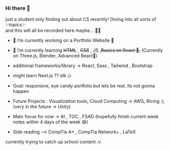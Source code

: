 ### Hi there 👋

just a student only finding out about CS recently! 
Diving into all sorts of ✨topics✨
<br>
and this will all be recorded here maybe... 😵‍💫


- 🔭 I’m currently working on a Portfolio Website 🔧
- 🌱 I’m currently learning  ~~HTML~~ , ~~CSS~~ , JS  ,~~Basics on React 🥳,~~ (Currently on Three.js, Blender, Advanced React🤔)
- additional frameworks/library -> React, Sass , Tailwind , Bootstrap
- might learn Next.js ?? idk 🤐

 
- Goal: responsive, eye candy portfolio but lets be real, its not gonna happen
- Future Projects : Visualization tools, Cloud Computing -> AWS, Ricing :), (very in the future -> Unity) 
- Main focus for now -> AI , TOC , FSAD 
(hopefully finish current week notes within 4 days of the week 😅)

- Side reading --> CompTia A+ , CompTia Network+ , LaTeX 


currently trying to catch up school content :v 




<!--
**ArMorYeenR13/ArMorYeenR13** is a ✨ _special_ ✨ repository because its `README.md` (this file) appears on your GitHub profile.

Here are some ideas to get you started:

- 🔭 I’m currently working on ...
- 🌱 I’m currently learning ...
- 👯 I’m looking to collaborate on ...
- 🤔 I’m looking for help with ...
- 💬 Ask me about ...
- 📫 How to reach me: ...
- 😄 Pronouns: ...
- ⚡ Fun fact: ...
-->
